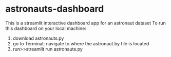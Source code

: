 # astronauts-dashboard
This is a streamlit interactive dashboard app for an astronaut dataset
To run this dashboard on your local machine:
1. download astronauts.py
2. go to Terminal; navigate to where the astronaut.by file is located
3. run>>streamlit run astronauts.py
